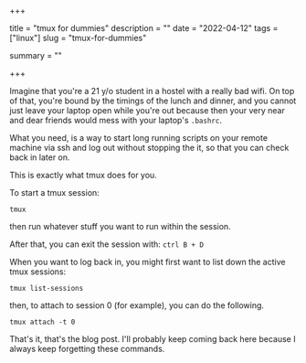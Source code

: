 +++


title = "tmux for dummies"
description = ""
date = "2022-04-12"
tags = ["linux"]
slug = "tmux-for-dummies"

summary = ""

+++

Imagine that you're a 21 y/o student in a hostel with a really bad wifi. On top of that, you're bound by the timings of the lunch and dinner, and you cannot just leave your laptop open while you're out because then your very near and dear friends would mess with your laptop's `.bashrc`.

What you need, is a way to start long running scripts on your remote machine via ssh and log out without stopping the it, so that you can check back in later on.

This is exactly what tmux does for you.

To start a tmux session: 

```
tmux
```

then run whatever stuff you want to run within the session. 

After that, you can exit the session with: `ctrl B + D`

When you want to log back in, you might first want to list down the active tmux sessions:

```
tmux list-sessions
```

then, to attach to session 0 (for example), you can do the following.

```
tmux attach -t 0
```

That's it, that's the blog post. I'll probably keep coming back here because I always keep forgetting these commands. 

